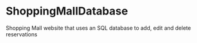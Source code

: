 # ShoppingMallDatabase
Shopping Mall website that uses an SQL database to add, edit and delete reservations
